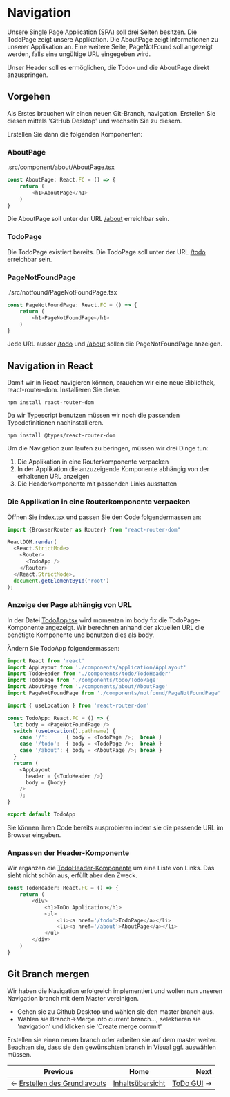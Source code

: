# Navigation

Unsere Single Page Application (SPA) soll drei Seiten besitzen. Die TodoPage zeigt unsere Applikation. Die AboutPage zeigt Informationen zu unserer Applikation an. Eine weitere Seite, PageNotFound soll angezeigt werden, falls eine ungültige URL eingegeben wird.

Unser Header soll es ermöglichen, die Todo- und die AboutPage direkt anzuspringen.

## Vorgehen
Als Erstes brauchen wir einen neuen Git-Branch, navigation. Erstellen Sie diesen mittels 'GitHub Desktop' und wechseln Sie zu diesem.

Erstellen Sie dann die folgenden Komponenten:

### AboutPage
.src/component/about/AboutPage.tsx
```javascript
const AboutPage: React.FC = () => {
    return (
        <h1>AboutPage</h1>
    )
}
```
Die AboutPage soll unter der URL [/about]() erreichbar sein.

### TodoPage
Die TodoPage existiert bereits.
Die TodoPage soll unter der URL [/todo]() erreichbar sein.

### PageNotFoundPage
./src/notfound/PageNotFoundPage.tsx
```javascript
const PageNotFoundPage: React.FC = () => {
    return (
        <h1>PageNotFoundPage</h1>
    )
}
```
Jede URL ausser [/todo]() und [/about]() sollen die PageNotFoundPage anzeigen.

## Navigation in React
Damit wir in React navigieren können, brauchen wir eine neue Bibliothek, react-router-dom. Installieren Sie diese.
```
npm install react-router-dom
```
Da wir Typescript benutzen müssen wir noch die passenden Typedefinitionen nachinstallieren.
```
npm install @types/react-router-dom
```

Um die Navigation zum laufen zu beringen, müssen wir drei Dinge tun:
1) Die Applikation in eine Routerkomponente verpacken
2) In der Applikation die anzuzeigende Komponente abhängig von der erhaltenen URL anzeigen
3) Die Headerkomponente mit passenden Links ausstatten

### Die Applikation in eine Routerkomponente verpacken
Öffnen Sie [index.tsx](../src/index.tsx) und passen Sie den Code folgendermassen an:
```javascript
import {BrowserRouter as Router} from "react-router-dom"

ReactDOM.render(
  <React.StrictMode>
    <Router>
      <TodoApp />
    </Router>
  </React.StrictMode>,
  document.getElementById('root')
);
```

### Anzeige der Page abhängig von URL
In der Datei [TodoApp.tsx](../src/TodoApp.tsx) wird momentan im body fix die TodoPage-Komponente angezeigt.
Wir berechnen anhand der aktuellen URL die benötigte Komponente und benutzen dies als body.

Ändern Sie TodoApp folgendermassen:
```javascript
import React from 'react'
import AppLayout from './components/application/AppLayout'
import TodoHeader from './components/todo/TodoHeader'
import TodoPage from './components/todo/TodoPage'
import AboutPage from './components/about/AboutPage'
import PageNotFoundPage from './components/notfound/PageNotFoundPage'

import { useLocation } from 'react-router-dom'

const TodoApp: React.FC = () => {
  let body = <PageNotFoundPage />
  switch (useLocation().pathname) {
    case '/':      { body = <TodoPage />;  break }
    case '/todo':  { body = <TodoPage />;  break }
    case '/about': { body = <AboutPage />; break }
  }
  return (
    <AppLayout 
      header = {<TodoHeader />}
      body = {body}
    />
    );
}

export default TodoApp
```
Sie können ihren Code bereits ausprobieren indem sie die passende URL im Browser eingeben.

### Anpassen der Header-Komponente
Wir ergänzen die [TodoHeader-Komponente](../src/components/todo/TodoHeader.tsx) um eine Liste von Links. Das sieht nicht schön aus, erfüllt aber den Zweck.

```javascript
const TodoHeader: React.FC = () => {
    return (
        <div>
            <h1>ToDo Application</h1>
            <ul>
                <li><a href='/todo'>TodoPage</a></li>
                <li><a href='/about'>AboutPage</a></li>
            </ul>
        </div>
    )
}
```

## Git Branch mergen
Wir haben die Navigation erfolgreich implementiert und wollen nun unseren Navigation branch mit dem Master vereinigen.
* Gehen sie zu Github Desktop und wählen sie den master branch aus. 
* Wählen sie Branch->Merge into current branch..., selektieren sie 'navigation' und klicken sie 'Create merge commit'

Erstellen sie einen neuen branch oder arbeiten sie auf dem master weiter.  
Beachten sie, dass sie den gewünschten branch in Visual ggf. auswählen müssen.


| Previous | Home | Next  |
| -------- |:----:| -----:|
| <- [Erstellen des Grundlayouts](./basic_layout.md) | [Inhaltsübersicht](./setup_project.md) |  [ToDo GUI](./materialui_introduction.md) ->